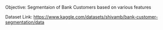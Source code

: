 Objective: Segmentaion of Bank Customers based on various features

Dataset Link: https://www.kaggle.com/datasets/shivamb/bank-customer-segmentation/data
